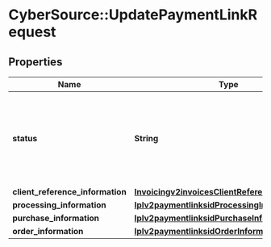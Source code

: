 # CyberSource::UpdatePaymentLinkRequest

## Properties
Name | Type | Description | Notes
------------ | ------------- | ------------- | -------------
**status** | **String** | The status of the purchase or donation link.  Possible values: - ACTIVE - INACTIVE  | [optional] 
**client_reference_information** | [**Invoicingv2invoicesClientReferenceInformation**](Invoicingv2invoicesClientReferenceInformation.md) |  | [optional] 
**processing_information** | [**Iplv2paymentlinksidProcessingInformation**](Iplv2paymentlinksidProcessingInformation.md) |  | [optional] 
**purchase_information** | [**Iplv2paymentlinksidPurchaseInformation**](Iplv2paymentlinksidPurchaseInformation.md) |  | [optional] 
**order_information** | [**Iplv2paymentlinksidOrderInformation**](Iplv2paymentlinksidOrderInformation.md) |  | [optional] 



